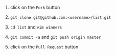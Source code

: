 1. click on the `Fork` button

2. `git clone git@github.com:<username>/list.git`

3. `cd list` and `vim winners`

4. `git commit -a` and `git push origin master`

5. click on the `Pull Request` button
